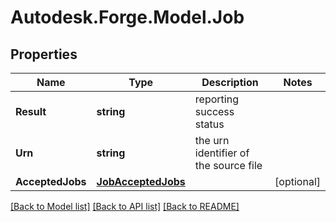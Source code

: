 # Autodesk.Forge.Model.Job
## Properties

Name | Type | Description | Notes
------------ | ------------- | ------------- | -------------
**Result** | **string** | reporting success status | 
**Urn** | **string** | the urn identifier of the source file | 
**AcceptedJobs** | [**JobAcceptedJobs**](JobAcceptedJobs.md) |  | [optional] 

[[Back to Model list]](../README.md#documentation-for-models) [[Back to API list]](../README.md#documentation-for-api-endpoints) [[Back to README]](../README.md)

